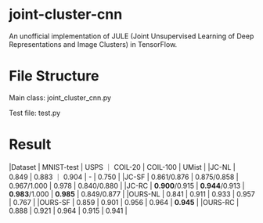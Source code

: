 # joint-cluster-cnn

An unofficial implementation of JULE (Joint Unsupervised Learning of Deep Representations and Image Clusters) in TensorFlow.

# File Structure
Main class:
	joint_cluster_cnn.py

Test file:
	test.py

# Result
|Dataset | MNIST-test | USPS ｜ COIL-20 | COIL-100 | UMist | 
|JC-NL | 0.849 | 0.883 ｜ 0.904 | - | 0.750 |
|JC-SF | 0.861/0.876 | 0.875/0.858 | 0.967/1.000 | 0.978 | 0.840/0.880 | 
|JC-RC | **0.900**/0.915 | **0.944**/0.913 | **0.983**/1.000 | **0.985** | 0.849/0.877 | 
|OURS-NL | 0.841 | 0.911 | 0.933 | 0.957 | 0.767 | 
|OURS-SF | 0.859 | 0.901 | 0.956 | 0.964 | **0.945** | 
|OURS-RC | 0.888 | 0.921 | 0.964 | 0.915 | 0.941 |
